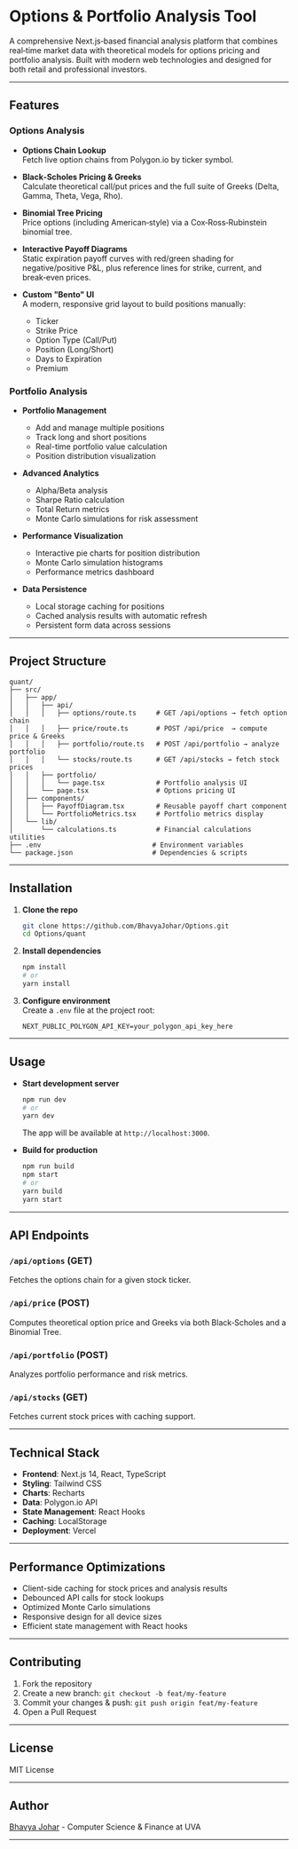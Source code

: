 # Options & Portfolio Analysis Tool

A comprehensive Next.js‑based financial analysis platform that combines real‑time market data with theoretical models for options pricing and portfolio analysis. Built with modern web technologies and designed for both retail and professional investors.

---

## Features

### Options Analysis
- **Options Chain Lookup**  
  Fetch live option chains from Polygon.io by ticker symbol.

- **Black‑Scholes Pricing & Greeks**  
  Calculate theoretical call/put prices and the full suite of Greeks (Delta, Gamma, Theta, Vega, Rho).

- **Binomial Tree Pricing**  
  Price options (including American‑style) via a Cox‑Ross‑Rubinstein binomial tree.

- **Interactive Payoff Diagrams**  
  Static expiration payoff curves with red/green shading for negative/positive P&L, plus reference lines for strike, current, and break‑even prices.

- **Custom "Bento" UI**  
  A modern, responsive grid layout to build positions manually:  
  - Ticker  
  - Strike Price  
  - Option Type (Call/Put)  
  - Position (Long/Short)  
  - Days to Expiration  
  - Premium

### Portfolio Analysis
- **Portfolio Management**  
  - Add and manage multiple positions
  - Track long and short positions
  - Real-time portfolio value calculation
  - Position distribution visualization

- **Advanced Analytics**  
  - Alpha/Beta analysis
  - Sharpe Ratio calculation
  - Total Return metrics
  - Monte Carlo simulations for risk assessment

- **Performance Visualization**  
  - Interactive pie charts for position distribution
  - Monte Carlo simulation histograms
  - Performance metrics dashboard

- **Data Persistence**  
  - Local storage caching for positions
  - Cached analysis results with automatic refresh
  - Persistent form data across sessions

---

## Project Structure

```
quant/
├── src/
│   ├── app/
│   │   ├── api/
│   │   │   ├── options/route.ts     # GET /api/options → fetch option chain
│   │   │   ├── price/route.ts       # POST /api/price  → compute price & Greeks
│   │   │   ├── portfolio/route.ts   # POST /api/portfolio → analyze portfolio
│   │   │   └── stocks/route.ts      # GET /api/stocks → fetch stock prices
│   │   ├── portfolio/
│   │   │   └── page.tsx             # Portfolio analysis UI
│   │   └── page.tsx                 # Options pricing UI
│   ├── components/
│   │   ├── PayoffDiagram.tsx        # Reusable payoff chart component
│   │   └── PortfolioMetrics.tsx     # Portfolio metrics display
│   └── lib/
│       └── calculations.ts          # Financial calculations utilities
├── .env                            # Environment variables
└── package.json                    # Dependencies & scripts
```

---

## Installation

1. **Clone the repo**  
   ```bash
   git clone https://github.com/BhavyaJohar/Options.git
   cd Options/quant
   ```

2. **Install dependencies**  
   ```bash
   npm install
   # or
   yarn install
   ```

3. **Configure environment**  
   Create a `.env` file at the project root:
   ```env
   NEXT_PUBLIC_POLYGON_API_KEY=your_polygon_api_key_here
   ```

---

## Usage

- **Start development server**  
  ```bash
  npm run dev
  # or
  yarn dev
  ```
  The app will be available at `http://localhost:3000`.

- **Build for production**  
  ```bash
  npm run build
  npm start
  # or
  yarn build
  yarn start
  ```

---

## API Endpoints

### `/api/options` (GET)
Fetches the options chain for a given stock ticker.

### `/api/price` (POST)
Computes theoretical option price and Greeks via both Black‑Scholes and a Binomial Tree.

### `/api/portfolio` (POST)
Analyzes portfolio performance and risk metrics.

### `/api/stocks` (GET)
Fetches current stock prices with caching support.

---

## Technical Stack

- **Frontend**: Next.js 14, React, TypeScript
- **Styling**: Tailwind CSS
- **Charts**: Recharts
- **Data**: Polygon.io API
- **State Management**: React Hooks
- **Caching**: LocalStorage
- **Deployment**: Vercel

---

## Performance Optimizations

- Client-side caching for stock prices and analysis results
- Debounced API calls for stock lookups
- Optimized Monte Carlo simulations
- Responsive design for all device sizes
- Efficient state management with React hooks

---

## Contributing

1. Fork the repository  
2. Create a new branch: `git checkout -b feat/my-feature`  
3. Commit your changes & push: `git push origin feat/my-feature`  
4. Open a Pull Request

---

## License

MIT License

---

## Author

[Bhavya Johar](https://bhavyarjohar.com) - Computer Science & Finance at UVA

---
